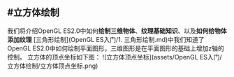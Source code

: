 #立方体绘制
---
我们将介绍OpenGL ES2.0中如何**绘制三维物体**、**纹理基础知识**、以及**如何给物体添加纹理**
[三角形绘制](OpenGL ES入门/1. 三角形绘制.md)中我们知道了OpenGL ES2.0中如何绘制平面图形，三维图形是在平面图形的基础上增加z轴的控制。
立方体的顶点坐标如下图：
![立方体顶点坐标](assets/OpenGL ES入门/立方体绘制/立方体顶点坐标.png)